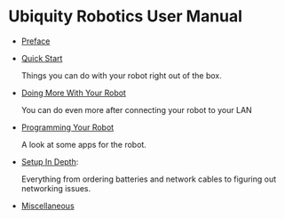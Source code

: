 # Ubiquity Robotics User Manual

* [Preface](introduction)

* [Quick Start](ix_quick_start.md)

  Things you can do with your robot right out of the box.

* [Doing More With Your Robot](ix_doing_more)

  You can do even more after connecting your robot to your LAN

* [Programming Your Robot](ix_programming)

  A look at some apps for the robot.

* [Setup In Depth](setup/setup.md):

  Everything from ordering batteries and network cables to figuring out networking issues.

* [Miscellaneous](misc/misc.md)

<!--
* [CoffeeBot Challenge](ix_coffeebot)
* [Learning with Magni in Simulation](ix_simulation1)
* [Challenge in Simulation](ix_simulation2) -->
